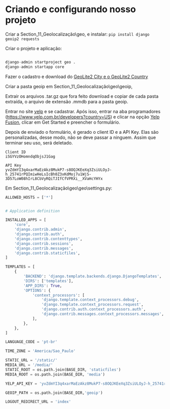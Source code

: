 # Criando e configurando nosso projeto

Criar a Section_11_Geolocalização\geo, e instalar:
`pip install django geoip2 requests`

Criar o projeto e aplicação:

```python

django-admin startproject geo .
django-admin startapp core

```

Fazer o cadastro e download do [GeoLite2 City e o GeoLite2 Country](https://www.maxmind.com/en/accounts/574725/geoip/downloads)

Criar a pasta geoip em Section_11_Geolocalização\geo\geoip,

Extrair os arquivos .tar.gz que fora feito download e copiar de cada pasta extraída, o arquivo de extensão
.mmdb para a pasta geoip.

Entrar no site [yelp](https://www.yelp.com.br/s%C3%A3o-paulo) e se cadastrar. Após isso, entrar
na aba programadores (https://www.yelp.com.br/developers?country=US) e clicar na opção [Yelp Fusion](https://www.yelp.com.br/fusion), clicar em Get Started e preencher o formulário.

Depois de enviado o formulário, é gerado o client ID e a API Key. Elas são personalizadas, desse modo, não se deve passar a ninguem. Assim que terminar seu uso, será deletado.

```text
Client ID
iSGYVzOHomndqObjsJ1Gag

API Key
yvZdmYI3q4xarMaEzAkz8MukP7-s8OQJKEeXq3ZsiULOyJ-h_25741rPQImiwHeLsIcBh0Z3xKdMoj7u1WjS-3D57LoW08hIrL8CbVyRQiTJIfCfVPRXi__XVaHcYHYx
```

Em Section_11_Geolocalização\geo\geo\settings.py:

```python
ALLOWED_HOSTS = ['*']


# Application definition

INSTALLED_APPS = [
    'core',
    'django.contrib.admin',
    'django.contrib.auth',
    'django.contrib.contenttypes',
    'django.contrib.sessions',
    'django.contrib.messages',
    'django.contrib.staticfiles',
]

TEMPLATES = [
    {
        'BACKEND': 'django.template.backends.django.DjangoTemplates',
        'DIRS': ['templates'],
        'APP_DIRS': True,
        'OPTIONS': {
            'context_processors': [
                'django.template.context_processors.debug',
                'django.template.context_processors.request',
                'django.contrib.auth.context_processors.auth',
                'django.contrib.messages.context_processors.messages',
            ],
        },
    },
]

LANGUAGE_CODE = 'pt-br'

TIME_ZONE = 'America/Sao_Paulo'

STATIC_URL = '/static/'
MEDIA_URL = '/media/'
STATIC_ROOT = os.path.join(BASE_DIR, 'staticfiles')
MEDIA_ROOT = os.path.join(BASE_DIR, 'media')

YELP_API_KEY = 'yvZdmYI3q4xarMaEzAkz8MukP7-s8OQJKEeXq3ZsiULOyJ-h_25741rPQImiwHeLsIcBh0Z3xKdMoj7u1WjS-3D57LoW08hIrL8CbVyRQiTJIfCfVPRXi__XVaHcYHYx'

GEOIP_PATH = os.path.join(BASE_DIR,'geoip')

LOGOUT_REDIRECT_URL = 'index'

```
